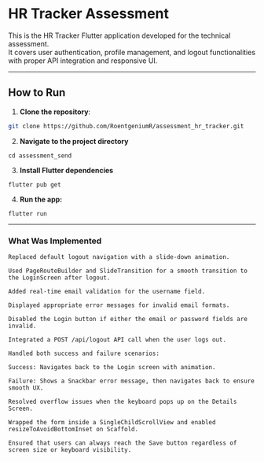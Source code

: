 # HR Tracker Assessment

This is the HR Tracker Flutter application developed for the technical assessment.  
It covers user authentication, profile management, and logout functionalities with proper API integration and responsive UI.

---

## How to Run

1. **Clone the repository**:

```bash
git clone https://github.com/RoentgeniumR/assessment_hr_tracker.git
```

2. **Navigate to the project directory**
```
cd assessment_send
```
3. **Install Flutter dependencies**
```
flutter pub get
```
4. **Run the app:**
```
flutter run
```

---

### What Was Implemented
```Task 1: Logout Animation
Replaced default logout navigation with a slide-down animation.

Used PageRouteBuilder and SlideTransition for a smooth transition to the LoginScreen after logout.
```
```Task 2: Email Validation
Added real-time email validation for the username field.

Displayed appropriate error messages for invalid email formats.

Disabled the Login button if either the email or password fields are invalid.
```
```Task 3: Logout API Call
Integrated a POST /api/logout API call when the user logs out.

Handled both success and failure scenarios:

Success: Navigates back to the Login screen with animation.

Failure: Shows a Snackbar error message, then navigates back to ensure smooth UX.
```
```Task 4: Fix Save Button Overflow
Resolved overflow issues when the keyboard pops up on the Details Screen.

Wrapped the form inside a SingleChildScrollView and enabled resizeToAvoidBottomInset on Scaffold.

Ensured that users can always reach the Save button regardless of screen size or keyboard visibility.
```